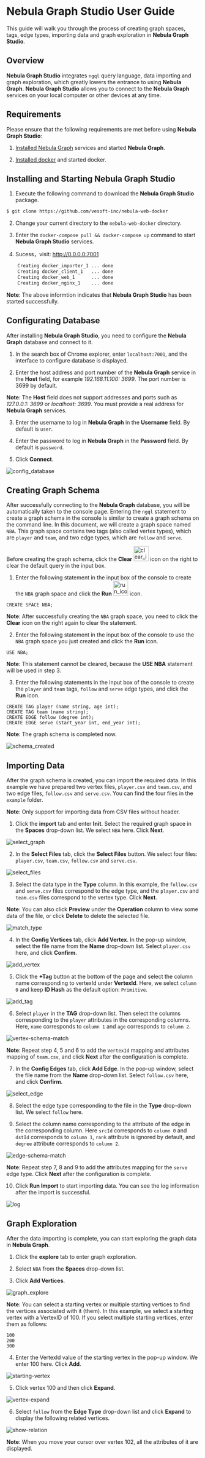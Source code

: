 # Nebula Graph Studio User Guide

This guide will walk you through the process of creating graph spaces, tags, edge types, importing data and graph exploration in **Nebula Graph Studio**.

## Overview

**Nebula Graph Studio** integrates `ngql` query language, data importing and graph exploration, which greatly lowers the entrance to using **Nebula Graph**. **Nebula Graph Studio** allows you to connect to the **Nebula Graph** services on your local computer or other devices at any time.

## Requirements

Please ensure that the following requirements are met before using **Nebula Graph Studio**:

1. [Installed Nebula Graph](https://github.com/vesoft-inc/nebula-docker-compose/blob/master/README.md) services and started **Nebula Graph**.

2. [Installed docker](https://docs.docker.com/install/) and started docker.

## Installing and Starting **Nebula Graph Studio**

1. Execute the following command to download the **Nebula Graph Studio** package.

```bash
$ git clone https://github.com/vesoft-inc/nebula-web-docker
```

2. Change your current directory to the `nebula-web-docker` directory.

3. Enter the `docker-compose pull && docker-compose up` command to start **Nebula Graph Studio** services.

4. Sucess，visit: http://0.0.0.0:7001

```bash
    Creating docker_importer_1 ... done
    Creating docker_client_1   ... done
    Creating docker_web_1      ... done
    Creating docker_nginx_1    ... done
```

**Note**: The above informtion indicates that **Nebula Graph Studio** has been started successfully.

## Configurating Database

After installing **Nebula Graph Studio**, you need to configure the **Nebula Graph** database and connect to it.

1. In the search box of Chrome explorer, enter `localhost:7001`, and the interface to configure database is displayed.

2. Enter the host address and port number of the **Nebula Graph** service in the **Host** field, for example *192.168.11.100: 3699*. The port number is 3699 by default.

**Note**: The **Host** field does not support addresses and ports such as *127.0.0.1: 3699* or *localhost: 3699*. You must provide a real address for **Nebula Graph** services.

3. Enter the username to log in **Nebula Graph** in the **Username** field. By default is `user`.

4. Enter the password to log in **Nebula Graph** in the **Password** field. By default is `password`.

5. Click **Connect**.

![config_database](https://user-images.githubusercontent.com/40747875/72593339-ab6d2080-393f-11ea-91ab-f4fd07e970f1.png)

## Creating Graph Schema

After successfully connecting to the **Nebula Graph** database, you will be automatically taken to the console page. Entering the `ngql` statement to create a graph schema in the console is similar to create a graph schema on the command line. In this document, we will create a graph space named `NBA`. This graph space contains two tags (also called vertex types), which are `player` and `team`, and two edge types, which are `follow` and `serve`.

Before creating the graph schema, click the **Clear** <img width="39" alt="clear_icon" src="https://user-images.githubusercontent.com/40747875/72044761-9e24b600-32ef-11ea-8913-c5e8ca8f2812.png">  icon on the right to clear the default query in the input box.

1. Enter the following statement in the input box of the console to create the `NBA` graph space and click the **Run** <img width="39" alt="run_icon" src="https://user-images.githubusercontent.com/40747875/72045829-04123d00-32f2-11ea-80a8-b796daaa8583.png"> icon.

```
CREATE SPACE NBA;
```

**Note**: After successfully creating the `NBA` graph space, you need to click the **Clear** icon on the right again to clear the statement.

2. Enter the following statement in the input box of the console to use the `NBA` graph space you just created and click the **Run** icon.

```
USE NBA;
```

**Note**: This statement cannot be cleared, because the **USE NBA** statement will be used in step 3.

3. Enter the following statements in the input box of the console to create the `player` and `team` tags, `follow` and `serve` edge types, and click the **Run** icon.

```
CREATE TAG player (name string, age int);
CREATE TAG team (name string);
CREATE EDGE follow (degree int);
CREATE EDGE serve (start_year int, end_year int);
```

**Note**: The graph schema is completed now.

![schema_created](https://user-images.githubusercontent.com/40747875/72595375-ab235400-3944-11ea-9d30-a48f20fee205.png)

## Importing Data

After the graph schema is created, you can import the required data. In this example we have prepared two vertex files, `player.csv` and `team.csv`, and two edge files, `follow.csv` and `serve.csv`. You can find the four files in the `example` folder.

**Note**: Only support for importing data from CSV files without header.

1. Click the **import** tab and enter **Init**. Select the required graph space in the **Spaces** drop-down list. We select `NBA` here. Click **Next**.

![select_graph](https://user-images.githubusercontent.com/40747875/72596032-22a5b300-3946-11ea-8001-7e27fc005013.png)

2. In the **Select Files** tab, click the **Select Files** button. We select four files: `player.csv`, `team.csv`, `follow.csv` and `serve.csv`.

![select_files](https://user-images.githubusercontent.com/40747875/72596622-3998d500-3947-11ea-9347-016ef8fc7768.png)

3. Select the data type in the **Type** column. In this example, the `follow.csv` and `serve.csv` files correspond to the edge type, and the `player.csv` and `team.csv` files correspond to the vertex type. Click **Next**.

**Note**: You can also click **Preview** under the **Operation** column to view some data of the file, or click **Delete** to delete the selected file.

![match_type](https://user-images.githubusercontent.com/40747875/72597090-fe4ad600-3947-11ea-8681-adf49fc64f4d.png)

4. In the **Config Vertices** tab, click **Add Vertex**. In the pop-up window, select the file name from the **Name** drop-down list. Select `player.csv` here, and click **Confirm**.

![add_vertex](https://user-images.githubusercontent.com/40747875/72597466-d314b680-3948-11ea-92fd-6e40ee1097c4.png)

5. Click the **+Tag** button at the bottom of the page and select the column name corresponding to vertexId under **VertexId**. Here, we select `column 0` and keep **ID Hash** as the default option: `Primitive`.

![add_tag](https://user-images.githubusercontent.com/40747875/72597655-24bd4100-3949-11ea-9822-e4c0b97bc772.png)

6. Select `player` in the **TAG** drop-down list. Then select the columns corresponding to the `player` attributes in the corresponding columns. Here, `name` corresponds to `column 1` and `age` corresponds to `column 2`.

![vertex-schema-match](https://user-images.githubusercontent.com/40747875/72598125-23d8df00-394a-11ea-866e-78521a124582.png)

**Note**: Repeat step 4, 5 and 6 to add the `VertexId` mapping and attributes mapping of `team.csv`, and click **Next** after the configuration is complete.

7. In the **Config Edges** tab, click **Add Edge**. In the pop-up window, select the file name from the **Name** drop-down list. Select `follow.csv` here, and click **Confirm**.

![select_edge](https://user-images.githubusercontent.com/40747875/72598592-0bb58f80-394b-11ea-9298-a36ef1786a9b.png)

8. Select the edge type corresponding to the file in the **Type** drop-down list. We select `follow` here.

9. Select the column name corresponding to the attribute of the edge in the corresponding column. Here `srcId` corresponds to `column 0` and `dstId` corresponds to `column 1`, `rank` attribute is ignored by default, and `degree` attribute corresponds to `column 2`.

![edge-schema-match](https://user-images.githubusercontent.com/40747875/72598965-d3fb1780-394b-11ea-99c8-2fff915f9c9a.png) 

**Note**: Repeat step 7, 8 and 9 to add the attributes mapping for the `serve` edge type. Click **Next** after the configuration is complete.

10. Click **Run Import** to start importing data. You can see the log information after the import is successful.

![log](https://user-images.githubusercontent.com/40747875/72599516-d27e1f00-394c-11ea-8d1a-a0c522372761.png)

## Graph Exploration

After the data importing is complete, you can start exploring the graph data in **Nebula Graph**.

1. Click the **explore** tab to enter graph exploration.

2. Select `NBA` from the **Spaces** drop-down list.

3. Click **Add Vertices**.

![graph_explore](https://user-images.githubusercontent.com/40747875/72599911-8da6b800-394d-11ea-8d3b-f9437bc75645.png)

**Note**: You can select a starting vertex or multiple starting vertices to find the vertices associated with it (them). In this example, we select a starting vertex with a VertexID of 100. If you select multiple starting vertices, enter them as follows:
```
100
200
300
```

4. Enter the VertexId value of the starting vertex in the pop-up window. We enter 100 here. Click **Add**.

![starting-vertex](https://user-images.githubusercontent.com/40747875/72600217-2e957300-394e-11ea-86dd-cdad5460a708.png)

5. Click vertex 100 and then click **Expand**.

![vertex-expand](https://user-images.githubusercontent.com/40747875/72600859-5df8af80-394f-11ea-8989-6c6654fd4609.png)

6. Select `follow` from the **Edge Type** drop-down list and click **Expand** to display the following related vertices.

![show-relation](https://user-images.githubusercontent.com/40747875/72600748-31449800-394f-11ea-8c0b-f95c46f28b60.png)

**Note**: When you move your cursor over vertex 102, all the attributes of it are displayed.